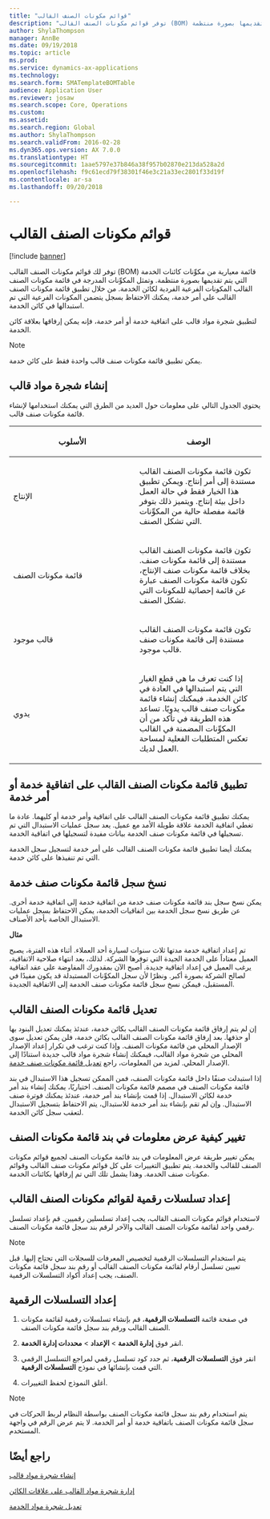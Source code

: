 ```yaml
---
title: "قوائم مكونات الصنف القالب"
description: "توفر قوائم مكونات الصنف القالب (BOM) قائمة معيارية من مكوِّنات كائنات الخدمة التي يتم تقديمها بصورة منتظمة."
author: ShylaThompson
manager: AnnBe
ms.date: 09/19/2018
ms.topic: article
ms.prod: 
ms.service: dynamics-ax-applications
ms.technology: 
ms.search.form: SMATemplateBOMTable
audience: Application User
ms.reviewer: josaw
ms.search.scope: Core, Operations
ms.custom: 
ms.assetid: 
ms.search.region: Global
ms.author: ShylaThompson
ms.search.validFrom: 2016-02-28
ms.dyn365.ops.version: AX 7.0.0
ms.translationtype: HT
ms.sourcegitcommit: 1aae5797e37b846a38f957b02870e213da528a2d
ms.openlocfilehash: f9c61ecd79f38301f46e3c21a33ec2801f33d19f
ms.contentlocale: ar-sa
ms.lasthandoff: 09/20/2018

---
```


# <a name="template-boms"></a>قوائم مكونات الصنف القالب    

[!include [banner](../includes/banner.md)]


توفر لك قوائم مكونات الصنف القالب (BOM) قائمة معيارية من مكوِّنات كائنات الخدمة التي يتم تقديمها بصورة منتظمة. وتمثل المكوِّنات المدرجة في قائمة مكونات الصنف القالب المكونات الفرعية الفردية لكائن الخدمة. من خلال تطبيق قائمة مكونات الصنف القالب على أمر خدمة، يمكنك الاحتفاظ بسجل يتضمن المكونات الفرعية التي تم استبدالها في كائن الخدمة.

لتطبيق شجرة مواد قالب على اتفاقية خدمة أو أمر خدمة، فإنه يمكن إرفاقها بعلاقة كائن الخدمة.


> [!NOTE]
> <P>يمكن تطبيق قائمة مكونات صنف قالب واحدة فقط على كائن خدمة.</P>

## <a name="create-a-template-bom"></a>إنشاء شجرة مواد قالب

يحتوي الجدول التالي على معلومات حول العديد من الطرق التي يمكنك استخدامها لإنشاء قائمة مكونات صنف قالب.

<table>
<colgroup>
<col style="width: 50%" />
<col style="width: 50%" />
</colgroup>
<thead>
<tr class="header">
<th><p>الأسلوب</p></th>
<th><p>الوصف</p></th>
</tr>
</thead>
<tbody>
<tr class="odd">
<td><p>الإنتاج</p></td>
<td><p>تكون قائمة مكونات الصنف القالب مستندة إلى أمر إنتاج. ويمكن تطبيق هذا الخيار فقط في حالة العمل داخل بيئة إنتاج. ويتميز ذلك بتوفر قائمة مفصلة حالية من المكوِّنات التي تشكل الصنف.</p></td>
</tr>
<tr class="even">
<td><p>قائمة مكونات الصنف</p></td>
<td><p>تكون قائمة مكونات الصنف القالب مستندة إلى قائمة مكونات صنف. بخلاف قائمة مكونات صنف الإنتاج، تكون قائمة مكونات الصنف عبارة عن قائمة إحصائية للمكونات التي تشكل الصنف.</p></td>
</tr>
<tr class="odd">
<td><p>قالب موجود</p></td>
<td><p>تكون قائمة مكونات الصنف القالب مستندة إلى قائمة مكونات صنف قالب موجود.</p></td>
</tr>
<tr class="even">
<td><p>يدوي</p></td>
<td><p>إذا كنت تعرف ما هي قطع الغيار التي يتم استبدالها في العادة في كائن الخدمة، فيمكنك إنشاء قائمة مكونات صنف قالب يدويًا. تساعد هذه الطريقة في تأكد من أن المكوِّنات المضمنة في القالب تعكس المتطلبات الفعلية لمساحة العمل لديك.</p></td>
</tr>
</tbody>
</table>


## <a name="apply-the-template-bom-to-a-service-agreement-or-service-order"></a>تطبيق قائمة مكونات الصنف القالب على اتفاقية خدمة أو أمر خدمة

يمكنك تطبيق قائمة مكونات الصنف القالب على اتفاقية وأمر خدمة أو كليهما. عادة ما تغطي اتفاقية الخدمة علاقة طويلة الأمد مع عميل. يعد سجل عمليات الاستبدال التي تم تسجيلها في قائمة مكونات صنف الخدمة بيانات مفيدة لتسجيلها في اتفاقية الخدمة.

يمكنك أيضا تطبيق قائمة مكونات الصنف القالب على أمر خدمة لتسجيل سجل الخدمة التي تم تنفيذها على كائن خدمة.

## <a name="copy-the-history-of-a-service-bom"></a>نسخ سجل قائمة مكونات صنف خدمة

يمكن نسخ سجل بند قائمة مكونات صنف خدمة من اتفاقية خدمة إلى اتفاقية خدمة أخرى. عن طريق نسخ سجل الخدمة بين اتفاقيات الخدمة، يمكن الاحتفاظ بسجل عمليات الاستبدال الخاصة بأحد الأصناف.

**مثال**

تم إعداد اتفاقية خدمة مدتها ثلاث سنوات لسيارة أحد العملاء. أثناء هذه الفترة، يصبح العميل معتاداً على الخدمة الجيدة التي توفرها الشركة. لذلك، بعد انتهاء صلاحية الاتفاقية، يرغب العميل في إعداد اتفاقية جديدة. أصبح الآن بمقدورك المفاوضة على عقد اتفاقية لصالح الشركة بصورة أكبر. ونظرًا لأن سجل المكوِّنات المستبدلة قد يكون مفيدًا في المستقبل، فيمكن نسخ سجل قائمة مكونات صنف الخدمة إلى الاتفاقية الجديدة.

## <a name="modify-the-template-bom"></a>تعديل قائمة مكونات الصنف القالب

إن لم يتم إرفاق قائمة مكونات الصنف القالب بكائن خدمة، عندئذ يمكنك تعديل البنود بها أو حذفها. بعد إرفاق قائمة مكونات الصنف القالب بكائن خدمة، فلن يمكن تعديل سوى الإصدار المحلي من قائمة مكونات الصنف. وإذا كنت ترغب في تكرار إعداد الإصدار المحلي من شجرة مواد القالب، فيمكنك إنشاء شجرة مواد قالب جديدة استنادًا إلى الإصدار المحلي. لمزيد من المعلومات، راجع [تعديل قائمة مكونات صنف خدمة](modify-service-bom.md).

إذا استبدلت صنفًا داخل قائمة مكونات الصنف، فمن الممكن تسجيل هذا الاستبدال في بند قائمة مكونات الصنف في مصمم قائمة مكونات الصنف. اختياريًا، يمكنك إنشاء بند أمر خدمة لكائن الاستبدال. إذا قمت بإنشاء بند أمر خدمة، عندئذ يمكنك فوترة صنف الاستبدال. وإن لم تقم بإنشاء بند أمر خدمة للاستبدال، يتم الاحتفاظ بتسجيل الاستبدال لتعقب سجل كائن الخدمة.

## <a name="change-how-information-on-the-bom-line-is-displayed"></a>تغيير كيفية عرض معلومات في بند قائمة مكونات الصنف

يمكن تغيير طريقة عرض المعلومات في بند قائمة مكونات الصنف لجميع قوائم مكونات الصنف للقالب والخدمة. يتم تطبيق التغييرات على كل قوائم مكونات صنف القالب وقوائم مكونات صنف الخدمة. وهذا يشمل تلك التي تم إرفاقها بكائنات الخدمة.

## <a name="set-up-number-sequences-for-template-boms"></a>إعداد تسلسلات رقمية لقوائم مكونات الصنف القالب

لاستخدام قوائم مكونات الصنف القالب، يجب إعداد تسلسلين رقميين. قم بإعداد تسلسل رقمي واحد لقائمة مكونات الصنف القالب والآخر لرقم بند سجل قائمة مكونات الصنف.


> [!NOTE]
> <P>يتم استخدام التسلسلات الرقمية لتخصيص المعرفات للسجلات التي تحتاج إليها. قبل تعيين تسلسل أرقام لقائمة مكونات الصنف القالب أو رقم بند سجل قائمة مكونات الصنف، يجب إعداد أكواد التسلسلات الرقمية.</P>


## <a name="set-up-number-sequences"></a>إعداد التسلسلات الرقمية

1.  في صفحة قائمة **التسلسلات الرقمية**، قم بإنشاء تسلسلات رقمية لقائمة مكونات الصنف القالب ورقم بند سجل قائمة مكونات الصنف. 

2.  انقر فوق **إدارة الخدمة‬** \> **الإعداد** \> **محددات إدارة الخدمة**.

3.  انقر فوق **التسلسلات الرقمية**، ثم حدد كود تسلسل رقمي لمراجع التسلسل الرقمي التي قمت بإنشائها في نموذج **التسلسلات الرقمية**.

4.  أغلق النموذج لحفظ التغييرات.


> [!NOTE]
> <P>يتم استخدام رقم بند سجل قائمة مكونات الصنف بواسطة النظام لربط الحركات في سجل قائمة مكونات الصنف باتفاقية خدمة أو أمر الخدمة. لا يتم عرض الرقم في واجهة المستخدم.</P>



## <a name="see-also"></a>راجع أيضًا

[إنشاء شجرة مواد قالب](create-template-bom.md)

[إدارة شجرة مواد القالب على علاقات الكائن](manage-template-boms-on-object-relations.md)

[تعديل شجرة مواد الخدمة](modify-service-bom.md)

 




